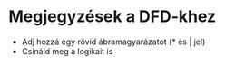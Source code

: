 # Megjegyzések a DFD-khez

- Adj hozzá egy rövid ábramagyarázatot (\* és | jel)
- Csináld meg a logikait is
